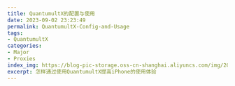 ```yaml
---
title: QuantumultX的配置与使用
date: 2023-09-02 23:23:49
permalink: QuantumultX-Config-and-Usage
tags: 
- QuantumultX
categories:
- Major
- Proxies
index_img: https://blog-pic-storage.oss-cn-shanghai.aliyuncs.com/img/202309022356611.png
excerpt: 怎样通过使用QuantumultX提高iPhone的使用体验
---
```


